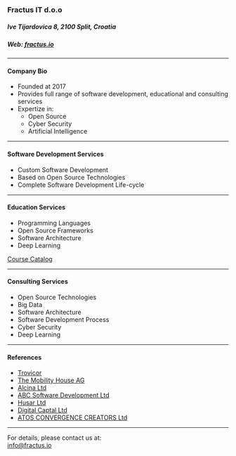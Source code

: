 

### Fractus IT d.o.o <br>
##### Ive Tijardovica 8, 2100 Split, Croatia<br>
##### Web: [fractus.io](https://fractus.io)<br>

---

#### Company Bio<br>
- Founded at 2017
- Provides full range of software development, educational and consulting services
- Expertize in:
	- Open Source
	- Cyber Security
	- Artificial Intelligence

---

#### Software Development Services <br>
- Custom Software Development
- Based on Open Source Technologies
- Complete Software Development Life-cycle 
   
---

#### Education Services<br>
- Programming Languages 
- Open Source Frameworks
- Software Architecture
- Deep Learning

[Course Catalog](https://gitpitch.com/fractus-io/course-catalog/master?grs=github&t=white#/)
    
---

#### Consulting Services<br>
- Open Source Technologies
- Big Data
- Software Architecture
- Software Development Process
- Cyber Security
- Deep Learning

---

#### References<br>
- [Trovicor](https://trovicor.com/en/)
- [The Mobility House AG](https://www.mobilityhouse.com/int_en/)
- [Alcina Ltd](http://www.alcina.hr/en/)
- [ABC Software Development Ltd](https://www.abc-softwaredev.com/)
- [Husar Ltd](https://www.husar.hr/en/)
- [Digital Captal Ltd](http://www.digi-capital.co.uk/)
- [ATOS CONVERGENCE CREATORS Ltd](https://atos.net/hr/hrvatska)
    
---


For details, please contact us at:<br>
[info@fractus.io](mailto:info@fractus.io)<br>



